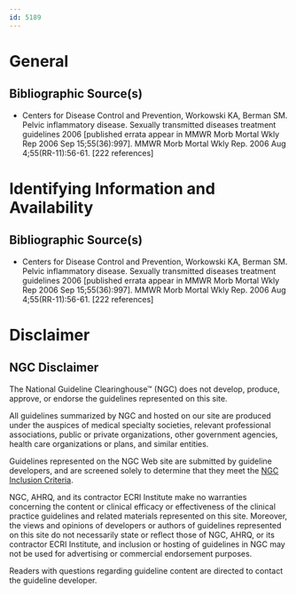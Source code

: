 ```yaml
---
id: 5189
---
```


# General

## Bibliographic Source(s)

- Centers for Disease Control and Prevention, Workowski KA, Berman SM. Pelvic inflammatory disease. Sexually transmitted diseases treatment guidelines 2006 [published errata appear in MMWR Morb Mortal Wkly Rep 2006 Sep 15;55(36):997]. MMWR Morb Mortal Wkly Rep. 2006 Aug 4;55(RR-11):56-61. [222 references]

# Identifying Information and Availability

## Bibliographic Source(s)

- Centers for Disease Control and Prevention, Workowski KA, Berman SM. Pelvic inflammatory disease. Sexually transmitted diseases treatment guidelines 2006 [published errata appear in MMWR Morb Mortal Wkly Rep 2006 Sep 15;55(36):997]. MMWR Morb Mortal Wkly Rep. 2006 Aug 4;55(RR-11):56-61. [222 references]

# Disclaimer

## NGC Disclaimer

The National Guideline Clearinghouse™ (NGC) does not develop, produce, approve, or endorse the guidelines represented on this site.

All guidelines summarized by NGC and hosted on our site are produced under the auspices of medical specialty societies, relevant professional associations, public or private organizations, other government agencies, health care organizations or plans, and similar entities.

Guidelines represented on the NGC Web site are submitted by guideline developers, and are screened solely to determine that they meet the [NGC Inclusion Criteria](/help-and-about/summaries/inclusion-criteria).

NGC, AHRQ, and its contractor ECRI Institute make no warranties concerning the content or clinical efficacy or effectiveness of the clinical practice guidelines and related materials represented on this site. Moreover, the views and opinions of developers or authors of guidelines represented on this site do not necessarily state or reflect those of NGC, AHRQ, or its contractor ECRI Institute, and inclusion or hosting of guidelines in NGC may not be used for advertising or commercial endorsement purposes.

Readers with questions regarding guideline content are directed to contact the guideline developer.

